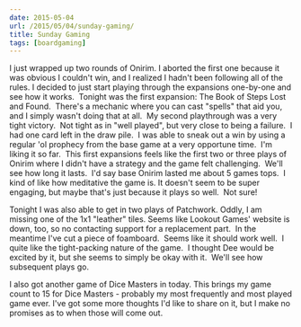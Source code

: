 ```yaml
---
date: 2015-05-04
url: /2015/05/04/sunday-gaming/
title: Sunday Gaming
tags: [boardgaming]
---
```


I just wrapped up two rounds of Onirim.  I aborted the first one because it was obvious I couldn't win, and I realized I hadn't been following all of the rules.  I decided to just start playing through the expansions one-by-one and see how it works.  Tonight was the first expansion: The Book of Steps Lost and Found.  There's a mechanic where you can cast "spells" that aid you, and I simply wasn't doing that at all.  My second playthrough was a very tight victory.  Not tight as in "well played", but very close to being a failure.  I had one card left in the draw pile.  I was able to sneak out a win by using a regular 'ol prophecy from the base game at a very opportune time.  I'm liking it so far.  This first expansions feels like the first two or three plays of Onirim where I didn't have a strategy and the game felt challenging.  We'll see how long it lasts.  I'd say base Onirim lasted me about 5 games tops.  I kind of like how meditative the game is. It doesn't seem to be super engaging, but maybe that's just because it plays so well.  Not sure!

Tonight I was also able to get in two plays of Patchwork.  Oddly, I am missing one of the 1x1 "leather" tiles.  Seems like Lookout Games' website is down, too, so no contacting support for a replacement part.  In the meantime I've cut a piece of foamboard.  Seems like it should work well.  I quite like the tight-packing nature of the game.  I thought Dee would be excited by it, but she seems to simply be okay with it.  We'll see how subsequent plays go.

I also got another game of Dice Masters in today.  This brings my game count to 15 for Dice Masters - probably my most frequently and most played game ever.  I've got some more thoughts I'd like to share on it, but I make no promises as to when those will come out.

&nbsp;